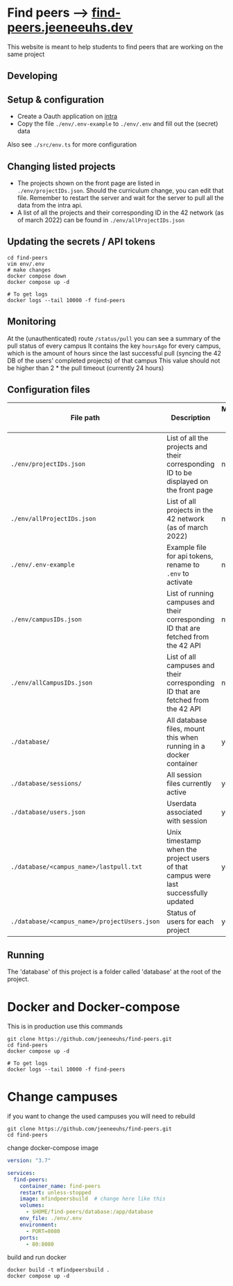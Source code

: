 # Find peers --> [find-peers.jeeneeuhs.dev](https://find-peers.jeeneeuhs.dev)

This website is meant to help students to find peers that are working on the same project

## Developing
## Setup & configuration
- Create a Oauth application on [intra](https://profile.intra.42.fr/oauth/applications)
- Copy the file `./env/.env-example` to `./env/.env` and fill out the (secret) data

Also see `./src/env.ts` for more configuration

## Changing listed projects
- The projects shown on the front page are listed in `./env/projectIDs.json`. Should the curriculum change, you can edit that file. Remember to restart the server and wait for the server to pull all the data from the intra api.
- A list of all the projects and their corresponding ID in the 42 network (as of march 2022) can be found in `./env/allProjectIDs.json`

## Updating the secrets / API tokens
```shell
cd find-peers
vim env/.env
# make changes
docker compose down
docker compose up -d

# To get logs
docker logs --tail 10000 -f find-peers
```

## Monitoring
At the (unauthenticated) route `/status/pull` you can see a summary of the pull status of every campus
It contains the key `hoursAgo` for every campus, which is the amount of hours since the last successful pull (syncing the 42 DB of the users' completed projects) of that campus
This value should not be higher than 2 * the pull timeout (currently 24 hours)

## Configuration files
| File path                                    | Description                                                                           | Managed by server |
|----------------------------------------------|---------------------------------------------------------------------------------------|-------------------|
| `./env/projectIDs.json`                      | List of all the projects and their corresponding ID to be displayed on the front page | no                |
| `./env/allProjectIDs.json`                   | List of all projects in the 42 network (as of march 2022)                             | no                |
| `./env/.env-example`                         | Example file for api tokens, rename to `.env` to activate                             | no                |
| `./env/campusIDs.json`                       | List of running campuses and their corresponding ID that are fetched from the 42 API  | no                |
| `./env/allCampusIDs.json`                    | List of all campuses and their corresponding ID that are fetched from the 42 API      | no                |
| `./database/`                                | All database files, mount this when running in a docker container                     | yes               |
| `./database/sessions/`                       | All session files currently active                                                    | yes               |
| `./database/users.json`                      | Userdata associated with session                                                      | yes               |
| `./database/<campus_name>/lastpull.txt`      | Unix timestamp when the project users of that campus were last successfully updated   | yes               |
| `./database/<campus_name>/projectUsers.json` | Status of users for each project                                                      | yes               |

## Running
The 'database' of this project is a folder called 'database' at the root of the project.

# Docker and Docker-compose
This is in production use this commands
```shell
git clone https://github.com/jeeneeuhs/find-peers.git
cd find-peers
docker compose up -d

# To get logs
docker logs --tail 10000 -f find-peers
```
# Change campuses
if you want to change the used campuses you will need to rebuild
```shell
git clone https://github.com/jeeneeuhs/find-peers.git
cd find-peers
```
change docker-compose image
```yaml
version: "3.7"

services:
  find-peers:
    container_name: find-peers
    restart: unless-stopped
    image: mfindpeersbuild  # change here like this
    volumes:
      - $HOME/find-peers/database:/app/database
    env_file: ./env/.env
    environment:
      - PORT=8080
    ports:
      - 80:8080

```
build and run docker
```shell
docker build -t mfindpeersbuild .
docker compose up -d
```